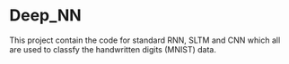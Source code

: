 # Deep_NN
This project contain the code for standard RNN, SLTM and CNN which all are used to classfy the handwritten digits (MNIST) data. 
